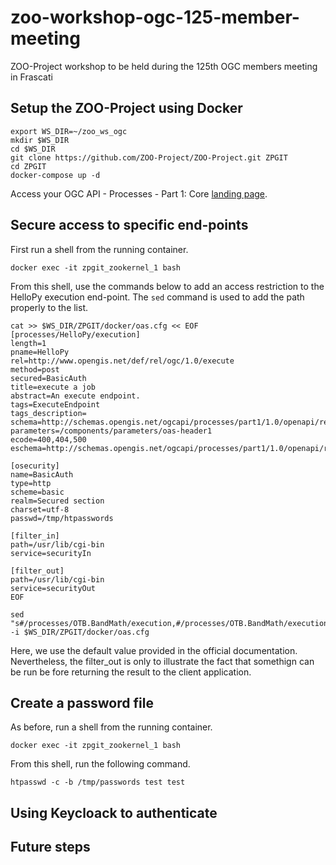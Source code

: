 # zoo-workshop-ogc-125-member-meeting
ZOO-Project workshop to be held during the 125th OGC members meeting in Frascati

## Setup the ZOO-Project using Docker

````
export WS_DIR=~/zoo_ws_ogc
mkdir $WS_DIR
cd $WS_DIR
git clone https://github.com/ZOO-Project/ZOO-Project.git ZPGIT
cd ZPGIT
docker-compose up -d
````
Access your OGC API - Processes - Part 1: Core [landing page](http://localhost/ogc-api/).

## Secure access to specific end-points

First run a shell from the running container.

````
docker exec -it zpgit_zookernel_1 bash
````

From this shell, use the commands below to add an access restriction to the HelloPy execution end-point. The `sed` command is used to add the path properly to the list.

````
cat >> $WS_DIR/ZPGIT/docker/oas.cfg << EOF
[processes/HelloPy/execution]
length=1
pname=HelloPy
rel=http://www.opengis.net/def/rel/ogc/1.0/execute
method=post
secured=BasicAuth
title=execute a job
abstract=An execute endpoint.
tags=ExecuteEndpoint
tags_description=
schema=http://schemas.opengis.net/ogcapi/processes/part1/1.0/openapi/responses/ExecuteSync.yaml
parameters=/components/parameters/oas-header1
ecode=400,404,500
eschema=http://schemas.opengis.net/ogcapi/processes/part1/1.0/openapi/responses/ExecuteAsync.yaml

[osecurity]
name=BasicAuth
type=http
scheme=basic
realm=Secured section
charset=utf-8
passwd=/tmp/htpasswords

[filter_in]
path=/usr/lib/cgi-bin
service=securityIn

[filter_out]
path=/usr/lib/cgi-bin
service=securityOut
EOF

sed "s#/processes/OTB.BandMath/execution,#/processes/OTB.BandMath/execution,/processes/HelloPy/execution,#g" -i $WS_DIR/ZPGIT/docker/oas.cfg
````

Here, we use the default value provided in the official documentation. Nevertheless, the filter_out is only to illustrate the fact that somethign can be run be fore returning the result to the client application.

## Create a password file

As before, run a shell from the running container.

````
docker exec -it zpgit_zookernel_1 bash
````

From this shell, run the following command.

````
htpasswd -c -b /tmp/passwords test test
````

## Using Keycloack to authenticate

## Future steps

